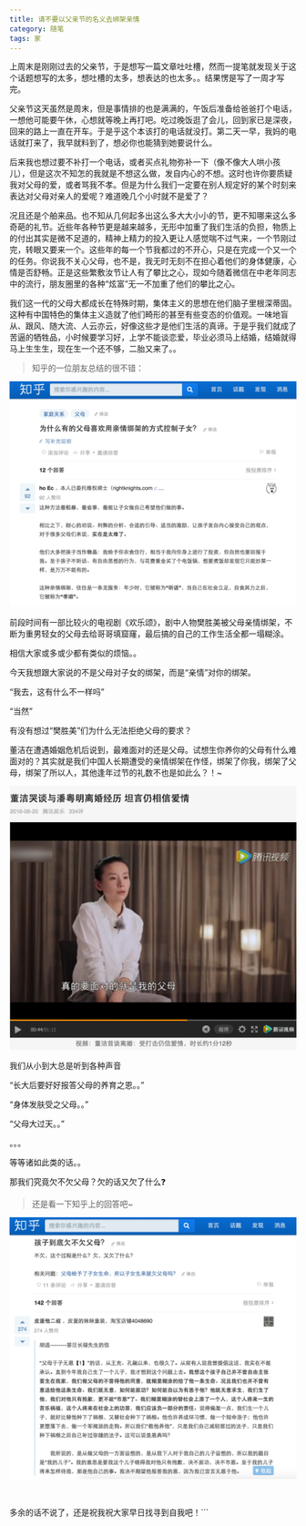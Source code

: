 ```yaml
---
title: 请不要以父亲节的名义去绑架亲情
category: 随笔
tags: 家
---
```


上周末是刚刚过去的父亲节，于是想写一篇文章吐吐槽，然而一提笔就发现关于这个话题想写的太多，想吐槽的太多，想表达的也太多。。结果愣是写了一周才写完。

父亲节这天虽然是周末，但是事情排的也是满满的，午饭后准备给爸爸打个电话，一想他可能要午休，心想就等晚上再打吧。吃过晚饭逛了会儿，回到家已是深夜，回来的路上一直在<!--more-->开车。于是乎这个本该打的电话就没打。第二天一早，我妈的电话就打来了，我早就料到了，想必你也能猜到她要说什么。

后来我也想过要不补打一个电话，或者买点礼物弥补一下（像不像大人哄小孩儿），但是这次不知怎的我就是不想这么做，发自内心的不想。这时也许你要质疑我对父母的爱，或者骂我不孝。但是为什么我们一定要在别人规定好的某个时刻来表达对父母对亲人的爱呢？难道晚几个小时就不是爱了？

况且还是个舶来品。也不知从几何起多出这么多大大小小的节，更不知哪来这么多奇葩的礼节。近些年各种节更是越来越多，无形中加重了我们生活的负担，物质上的付出其实是微不足道的，精神上精力的投入更让人感觉喘不过气来，一个节刚过完，转眼又要来一个。这些年的每一个节我都过的不开心，只是在完成一个又一个的任务。你说我不关心父母，也不是，我无时无刻不在担心着他们的身体健康，心情是否舒畅。正是这些繁敷汝节让人有了攀比之心，现如今随着微信在中老年同志中的流行，朋友圈里的各种“炫富”无一不加重了他们的攀比之心。

我们这一代的父母大都成长在特殊时期，集体主义的思想在他们脑子里根深蒂固。这种有中国特色的集体主义造就了他们畸形的甚至有些变态的价值观。一味地盲从、跟风、随大流、人云亦云，好像这些才是他们生活的真谛。于是乎我们就成了苦逼的牺牲品，小时候要学习好，上学不能谈恋爱，毕业必须马上结婚，结婚就得马上生生生，现在生一个还不够，二胎又来了。。

> 知乎的一位朋友总结的很不错：

![插图1](/img/2016-06-20-01.png)

前段时间有一部比较火的电视剧《欢乐颂》，剧中人物樊胜美被父母亲情绑架，不断为重男轻女的父母去给哥哥填窟窿，最后搞的自己的工作生活全都一塌糊涂。

相信大家或多或少都有类似的烦恼。。


今天我想跟大家说的不是父母对子女的绑架，而是“亲情”对你的绑架。

“我去，这有什么不一样吗”

“当然”

有没有想过“樊胜美”们为什么无法拒绝父母的要求？

董洁在遭遇婚姻危机后说到，最难面对的还是父母。试想生你养你的父母有什么难面对的？其实就是我们中国人长期遭受的亲情绑架在作怪，绑架了你我，绑架了父母，绑架了所以人，其他逢年过节的礼数不也是如此么？！~

![插图2](/img/2016-06-20-02.png)

我们从小到大总是听到各种声音

“长大后要好好报答父母的养育之恩。。”

“身体发肤受之父母。。”

“父母大过天。。”

。。。

等等诸如此类的话。。

那我们究竟欠不欠父母？欠的话又欠了什么❓

> 还是看一下知乎上的回答吧~

![插图3](/img/2016-06-20-03.png)

<br>

多余的话不说了，还是祝我祝大家早日找寻到自我吧！```
